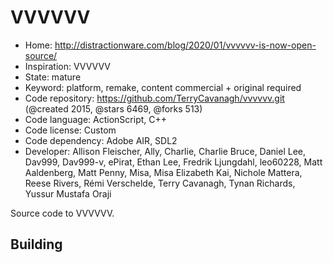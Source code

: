 # VVVVVV

- Home: http://distractionware.com/blog/2020/01/vvvvvv-is-now-open-source/
- Inspiration: VVVVVV
- State: mature
- Keyword: platform, remake, content commercial + original required
- Code repository: https://github.com/TerryCavanagh/vvvvvv.git (@created 2015, @stars 6469, @forks 513)
- Code language: ActionScript, C++
- Code license: Custom
- Code dependency: Adobe AIR, SDL2
- Developer: Allison Fleischer, Ally, Charlie, Charlie Bruce, Daniel Lee, Dav999, Dav999-v, ePirat, Ethan Lee, Fredrik Ljungdahl, leo60228, Matt Aaldenberg, Matt Penny, Misa, Misa Elizabeth Kai, Nichole Mattera, Reese Rivers, Rémi Verschelde, Terry Cavanagh, Tynan Richards, Yussur Mustafa Oraji

Source code to VVVVVV.

## Building
